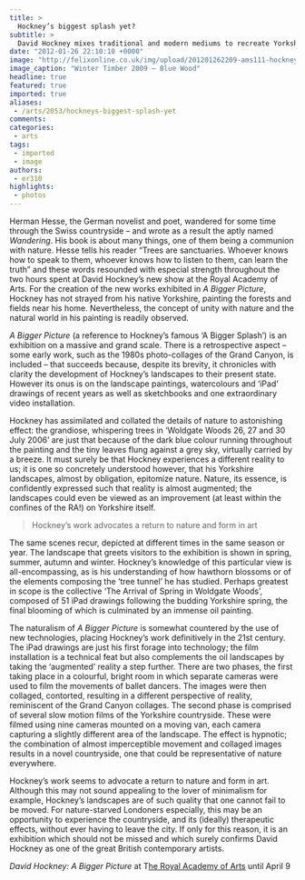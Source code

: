 ```yaml
---
title: >
  Hockney’s biggest splash yet?
subtitle: >
  David Hockney mixes traditional and modern mediums to recreate Yorkshire landscapes of dazzling colour
date: "2012-01-26 22:10:10 +0000"
image: "http://felixonline.co.uk/img/upload/201201262209-ams111-hockney-key-41.jpg"
image_caption: "Winter Timber 2009 – Blue Wood"
headline: true
featured: true
imported: true
aliases:
 - /arts/2053/hockneys-biggest-splash-yet
comments:
categories:
 - arts
tags:
 - imported
 - image
authors:
 - er310
highlights:
 - photos
---
```


Herman Hesse, the German novelist and poet, wandered for some time through the Swiss countryside – and wrote as a result the aptly named _Wandering_. His book is about many things, one of them being a communion with nature. Hesse tells his reader “Trees are sanctuaries. Whoever knows how to speak to them, whoever knows how to listen to them, can learn the truth” and these words resounded with especial strength throughout the two hours spent at David Hockney’s new show at the Royal Academy of Arts. For the creation of the new works exhibited in _A Bigger Picture_, Hockney has not strayed from his native Yorkshire, painting the forests and fields near his home. Nevertheless, the concept of unity with nature and the natural world in his painting is readily observed.

_A Bigger Picture_ (a reference to Hockney’s famous ‘A Bigger Splash’) is an exhibition on a massive and grand scale. There is a retrospective aspect – some early work, such as the 1980s photo-collages of the Grand Canyon, is included – that succeeds because, despite its brevity, it chronicles with clarity the development of Hockney’s landscapes to their present state. However its onus is on the landscape paintings, watercolours and ‘iPad’ drawings of recent years as well as sketchbooks and one extraordinary video installation.

Hockney has assimilated and collated the details of nature to astonishing effect: the grandiose, whispering trees in ‘Woldgate Woods 26, 27 and 30 July 2006’ are just that because of the dark blue colour running throughout the painting and the tiny leaves flung against a grey sky, virtually carried by a breeze. It must surely be that Hockney experiences a different reality to us; it is one so concretely understood however, that his Yorkshire landscapes, almost by obligation, epitomize nature. Nature, its essence, is confidently expressed such that reality is almost augmented; the landscapes could even be viewed as an improvement (at least within the confines of the RA!) on Yorkshire itself.

> Hockney’s work advocates a return to nature and form in art

The same scenes recur, depicted at different times in the same season or year. The landscape that greets visitors to the exhibition is shown in spring, summer, autumn and winter. Hockney’s knowledge of this particular view is all-encompassing, as is his understanding of how hawthorn blossoms or of the elements composing the ‘tree tunnel’ he has studied. Perhaps greatest in scope is the collective ‘The Arrival of Spring in Woldgate Woods’, composed of 51 iPad drawings following the budding Yorkshire spring, the final blooming of which is culminated by an immense oil painting.

The naturalism of _A Bigger Picture_ is somewhat countered by the use of new technologies, placing Hockney’s work definitively in the 21st century. The iPad drawings are just his first forage into technology; the film installation is a technical feat but also complements the oil landscapes by taking the ‘augmented’ reality a step further. There are two phases, the first taking place in a colourful, bright room in which separate cameras were used to film the movements of ballet dancers. The images were then collaged, contorted, resulting in a different perspective of reality, reminiscent of the Grand Canyon collages. The second phase is comprised of several slow motion films of the Yorkshire countryside. These were filmed using nine cameras mounted on a moving van, each camera capturing a slightly different area of the landscape. The effect is hypnotic; the combination of almost imperceptible movement and collaged images results in a novel countryside, one that could be representative of nature everywhere.

Hockney’s work seems to advocate a return to nature and form in art. Although this may not sound appealing to the lover of minimalism for example, Hockney’s landscapes are of such quality that one cannot fail to be moved. For nature-starved Londoners especially, this may be an opportunity to experience the countryside, and its (ideally) therapeutic effects, without ever having to leave the city. If only for this reason, it is an exhibition which should not be missed and which surely confirms David Hockney as one of the great British contemporary artists.

_David Hockney: A Bigger Picture_ at T[he Royal Academy of Arts](http://www.royalacademy.org.uk/exhibitions/hockney/) until April 9
